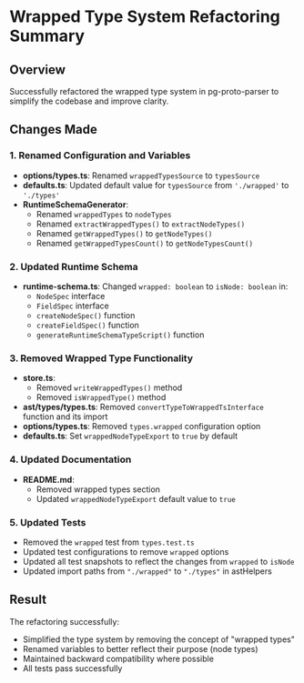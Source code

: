# Wrapped Type System Refactoring Summary

## Overview
Successfully refactored the wrapped type system in pg-proto-parser to simplify the codebase and improve clarity.

## Changes Made

### 1. Renamed Configuration and Variables
- **options/types.ts**: Renamed `wrappedTypesSource` to `typesSource`
- **defaults.ts**: Updated default value for `typesSource` from `'./wrapped'` to `'./types'`
- **RuntimeSchemaGenerator**: 
  - Renamed `wrappedTypes` to `nodeTypes`
  - Renamed `extractWrappedTypes()` to `extractNodeTypes()`
  - Renamed `getWrappedTypes()` to `getNodeTypes()`
  - Renamed `getWrappedTypesCount()` to `getNodeTypesCount()`

### 2. Updated Runtime Schema
- **runtime-schema.ts**: Changed `wrapped: boolean` to `isNode: boolean` in:
  - `NodeSpec` interface
  - `FieldSpec` interface
  - `createNodeSpec()` function
  - `createFieldSpec()` function
  - `generateRuntimeSchemaTypeScript()` function

### 3. Removed Wrapped Type Functionality
- **store.ts**: 
  - Removed `writeWrappedTypes()` method
  - Removed `isWrappedType()` method
- **ast/types/types.ts**: Removed `convertTypeToWrappedTsInterface` function and its import
- **options/types.ts**: Removed `types.wrapped` configuration option
- **defaults.ts**: Set `wrappedNodeTypeExport` to `true` by default

### 4. Updated Documentation
- **README.md**: 
  - Removed wrapped types section
  - Updated `wrappedNodeTypeExport` default value to `true`

### 5. Updated Tests
- Removed the `wrapped` test from `types.test.ts`
- Updated test configurations to remove `wrapped` options
- Updated all test snapshots to reflect the changes from `wrapped` to `isNode`
- Updated import paths from `"./wrapped"` to `"./types"` in astHelpers

## Result
The refactoring successfully:
- Simplified the type system by removing the concept of "wrapped types"
- Renamed variables to better reflect their purpose (node types)
- Maintained backward compatibility where possible
- All tests pass successfully